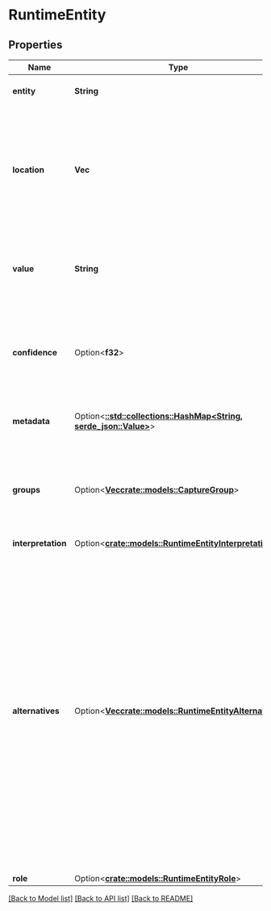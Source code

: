 # RuntimeEntity

## Properties

Name | Type | Description | Notes
------------ | ------------- | ------------- | -------------
**entity** | **String** | An entity detected in the input. | 
**location** | **Vec<i32>** | An array of zero-based character offsets that indicate where the detected entity values begin and end in the input text. | 
**value** | **String** | The term in the input text that was recognized as an entity value. | 
**confidence** | Option<**f32**> | A decimal percentage that represents Watson's confidence in the recognized entity. | [optional]
**metadata** | Option<[**::std::collections::HashMap<String, serde_json::Value>**](serde_json::Value.md)> | Any metadata for the entity. | [optional]
**groups** | Option<[**Vec<crate::models::CaptureGroup>**](CaptureGroup.md)> | The recognized capture groups for the entity, as defined by the entity pattern. | [optional]
**interpretation** | Option<[**crate::models::RuntimeEntityInterpretation**](RuntimeEntityInterpretation.md)> |  | [optional]
**alternatives** | Option<[**Vec<crate::models::RuntimeEntityAlternative>**](RuntimeEntityAlternative.md)> | An array of possible alternative values that the user might have intended instead of the value returned in the **value** property. This property is returned only for `@sys-time` and `@sys-date` entities when the user's input is ambiguous.  This property is included only if the new system entities are enabled for the skill. | [optional]
**role** | Option<[**crate::models::RuntimeEntityRole**](RuntimeEntityRole.md)> |  | [optional]

[[Back to Model list]](../README.md#documentation-for-models) [[Back to API list]](../README.md#documentation-for-api-endpoints) [[Back to README]](../README.md)


